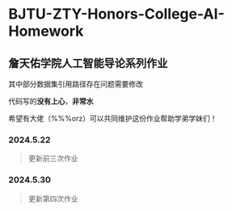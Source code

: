 # BJTU-ZTY-Honors-College-AI-Homework

## 詹天佑学院人工智能导论系列作业

其中部分数据集引用路径存在问题需要修改

代码写的**没有上心**，**非常水**

希望有大佬（%%%orz）可以共同维护这份作业帮助学弟学妹们！

### 2024.5.22

> 更新前三次作业
>

### 2024.5.30

>更新第四次作业
>
